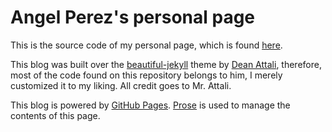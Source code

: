 # Angel Perez's personal page

This is the source code of my personal page, which is found [here](https://aitbw.codes/).

This blog was built over the [beautiful-jekyll](https://github.com/daattali/beautiful-jekyll) theme
by [Dean Attali](https://github.com/daattali), therefore, most of the code found on this repository
belongs to him, I merely customized it to my liking. All credit goes to Mr. Attali.

This blog is powered by [GitHub Pages](https://pages.github.com/). [Prose](prose.io/) is used to
manage the contents of this page.
